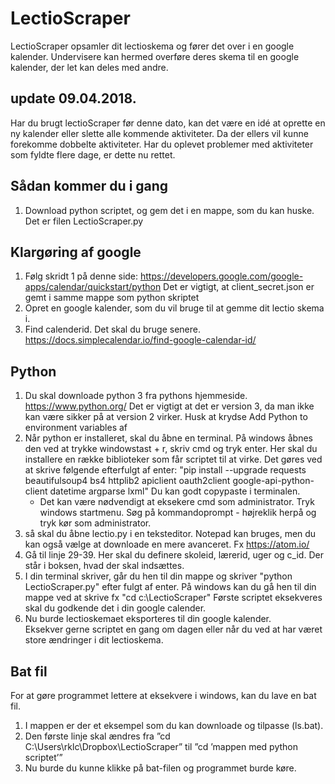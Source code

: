 # LectioScraper
LectioScraper opsamler dit lectioskema og fører det over i en google kalender.
Undervisere kan hermed overføre deres skema til en google kalender, der let kan deles med andre. 


## update 09.04.2018.
Har du brugt lectioScraper før denne dato, kan det være en idé at oprette en ny kalender eller slette alle kommende aktiviteter. Da der ellers vil kunne forekomme dobbelte aktiviteter. Har du oplevet problemer med aktiviteter som fyldte flere dage, er dette nu rettet.

## Sådan kommer du i gang
1) Download python scriptet, og gem det i en mappe, som du kan huske. Det er filen LectioScraper.py

## Klargøring af google
1) Følg skridt 1 på denne side: https://developers.google.com/google-apps/calendar/quickstart/python
   Det er vigtigt, at client_secret.json er gemt i samme mappe som python skriptet
2) Opret en google kalender, som du vil bruge til at gemme dit lectio skema i. 
3) Find calenderid. Det skal du bruge senere. https://docs.simplecalendar.io/find-google-calendar-id/

## Python
1) Du skal downloade python 3 fra pythons hjemmeside. https://www.python.org/
   Det er vigtigt at det er version 3, da man ikke kan være sikker på at version 2 virker.
   Husk at krydse Add Python to environment variables af
2) Når python er installeret, skal du åbne en terminal. På windows åbnes den ved at trykke windowstast + r, skriv cmd og tryk enter.
   Her skal du installere en række biblioteker som får scriptet til at virke. Det gøres ved at skrive følgende efterfulgt af enter: 
  "pip install --upgrade requests beautifulsoup4 bs4 httplib2 apiclient oauth2client google-api-python-client datetime argparse lxml"
  Du kan godt copypaste i terminalen.
   - Det kan være nødvendigt at eksekere cmd som administrator. Tryk windows startmenu. Søg på kommandoprompt - højreklik herpå og tryk kør     som administrator. 
3) så skal du åbne lectio.py i en teksteditor. Notepad kan bruges, men du kan også vælge at downloade en mere avanceret. Fx                    https://atom.io/
4) Gå til linje 29-39. Her skal du definere skoleid, lærerid, uger og c_id. Der står i boksen, hvad der skal indsættes.
5) I din terminal skriver, går du hen til din mappe og skriver "python LectioScraper.py" efter fulgt af enter. På windows kan du gå hen til     din mappe ved at skrive fx "cd c:\LectioScraper\"
   Første scriptet eksekveres skal du godkende det i din google calender.
6) Nu burde lectioskemaet eksporteres til din google kalender.  
   Eksekver gerne scriptet en gang om dagen eller når du ved at har været store ændringer i dit lectioskema.

## Bat fil
For at gøre programmet lettere at eksekvere i windows, kan du lave en bat fil. 

1) I mappen er der et eksempel som du kan downloade og tilpasse (ls.bat). 
2) Den første linje skal ændres fra ”cd C:\Users\rklc\Dropbox\LectioScraper” til ”cd ’mappen med python scriptet’”
3) Nu burde du kunne klikke på bat-filen og programmet burde køre.
